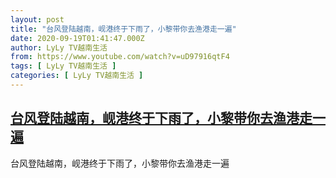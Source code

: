 ```yaml
---
layout: post
title: "台风登陆越南，岘港终于下雨了，小黎带你去渔港走一遍"
date: 2020-09-19T01:41:47.000Z
author: LyLy TV越南生活
from: https://www.youtube.com/watch?v=uD97916qtF4
tags: [ LyLy TV越南生活 ]
categories: [ LyLy TV越南生活 ]
---
```

<!--1600479707000-->
[台风登陆越南，岘港终于下雨了，小黎带你去渔港走一遍](https://www.youtube.com/watch?v=uD97916qtF4)
------

<div>
台风登陆越南，岘港终于下雨了，小黎带你去渔港走一遍
</div>
